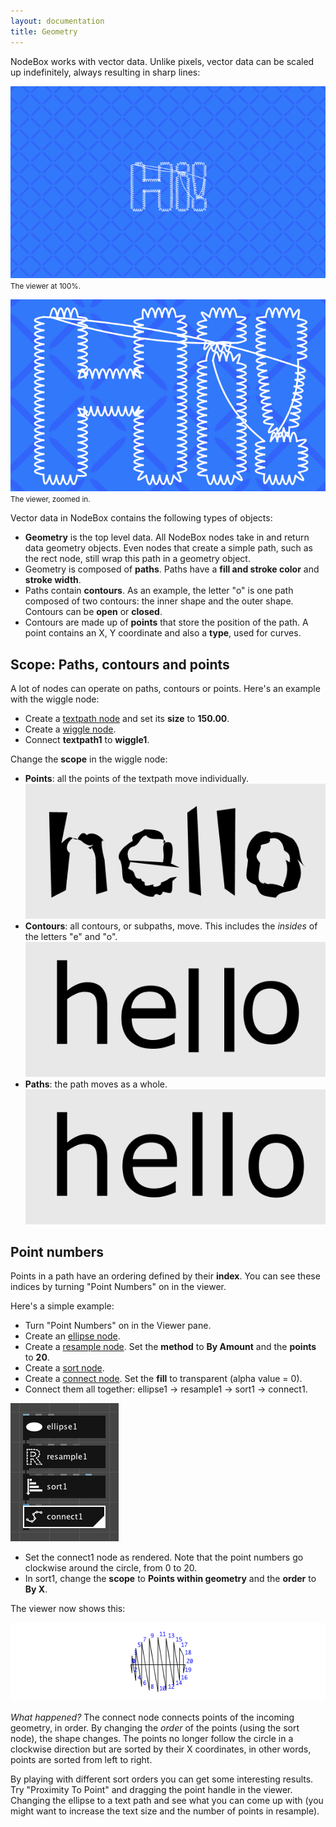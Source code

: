 ```yaml
---
layout: documentation
title: Geometry
---
```

NodeBox works with vector data. Unlike pixels, vector data can be scaled up indefinitely, always resulting in sharp lines:

![Zoomed Out](geometry-scale1.png)
<small>The viewer at 100%.</small>

![Zoomed In](geometry-scale2.png)
<small>The viewer, zoomed in.</small>

Vector data in NodeBox contains the following types of objects:

- **Geometry** is the top level data. All NodeBox nodes take in and return data geometry objects. Even nodes that create a simple path, such as the rect node, still wrap this path in a geometry object.
- Geometry is composed of **paths**. Paths have a **fill and stroke color** and **stroke width**.
- Paths contain **contours**. As an example, the letter "o" is one path composed of two contours: the inner shape and the outer shape. Contours can be **open** or **closed**.
- Contours are made up of  **points** that store the position of the path. A point contains an X, Y coordinate and also a **type**, used for curves.

Scope: Paths, contours and points
---------------------------------
A lot of nodes can operate on paths, contours or points. Here's an example with the wiggle node:

* Create a [textpath node](/node/reference/corevector/textpath.html) and set its **size** to **150.00**.
* Create a [wiggle node](/node/reference/corevector/wiggle.html).
* Connect **textpath1** to **wiggle1**.

Change the **scope** in the wiggle node:

* **Points**: all the points of the textpath move individually.
  ![Point Scope](geometry-wiggle-points.png)
* **Contours**: all contours, or subpaths, move. This includes the *insides* of the letters "e" and "o".
  ![Contour Scope](geometry-wiggle-contours.png)
* **Paths**: the path moves as a whole.
  ![Contour Scope](geometry-wiggle-paths.png)

Point numbers
-------------
Points in a path have an ordering defined by their **index**. You can see these indices by turning "Point Numbers" on in the viewer.

Here's a simple example:

* Turn "Point Numbers" on in the Viewer pane.
* Create an [ellipse node](/node/reference/corevector/ellipse.html).
* Create a [resample node](/node/reference/corevector/resample.html). Set the **method** to **By Amount** and the **points** to **20**.
* Create a [sort node](/node/reference/corevector/sort.html).
* Create a [connect node](/node/reference/corevector/connect.html). Set the **fill** to transparent (alpha value = 0).
* Connect them all together: ellipse1 &rarr; resample1 &rarr; sort1 &rarr; connect1.

![Connect Example](geometry-connect-network.png)

* Set the connect1 node as rendered. Note that the point numbers go clockwise around the circle, from 0 to 20. 
* In sort1, change the **scope** to **Points within geometry** and the **order** to **By X**. 

The viewer now shows this:

![Connect Example Viewer](geometry-connect-viewer.png)

*What happened?* The connect node connects points of the incoming geometry, in order. By changing the *order* of the points (using the sort node), the shape changes. The points no longer follow the circle in a clockwise direction but are sorted by their X coordinates, in other words, points are sorted from left to right.

By playing with different sort orders you can get some interesting results. Try "Proximity To Point" and dragging the point handle in the viewer. Changing the ellipse to a text path and see what you can come up with (you might want to increase the text size and the number of points in resample).
